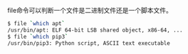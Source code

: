 file命令可以判断一个文件是二进制文件还是一个脚本文件。
```bash
$ file `which apt`
/usr/bin/apt: ELF 64-bit LSB shared object, x86-64, ...
$ file `which pip3`
/usr/bin/pip3: Python script, ASCII text executable
```